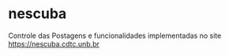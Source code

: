 # nescuba
Controle das Postagens e funcionalidades implementadas no site https://nescuba.cdtc.unb.br
